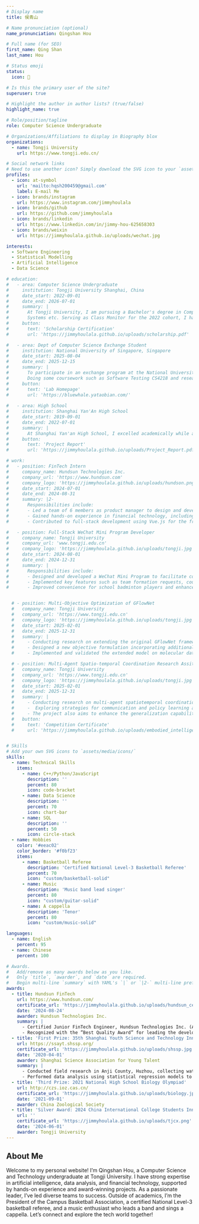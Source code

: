 ```yaml
---
# Display name
title: 侯青山

# Name pronunciation (optional)
name_pronunciation: Qingshan Hou

# Full name (for SEO)
first_name: Qing Shan
last_name: Hou

# Status emoji
status:
  icon: 📖

# Is this the primary user of the site?
superuser: true

# Highlight the author in author lists? (true/false)
highlight_name: true

# Role/position/tagline
role: Computer Science Undergraduate

# Organizations/Affiliations to display in Biography blox
organizations:
  - name: Tongji University
    url: https://www.tongji.edu.cn/

# Social network links
# Need to use another icon? Simply download the SVG icon to your `assets/media/icons/` folder.
profiles:
  - icon: at-symbol
    url: 'mailto:hqsh200459@gmail.com'
    label: E-mail Me
  - icon: brands/instagram
    url: https://www.instagram.com/jimmyhoulala
  - icon: brands/github
    url: https://github.com/jimmyhoulala
  - icon: brands/linkedin
    url: https://www.linkedin.com/in/jimmy-hou-625658303
  - icon: brands/weixin
    url: https://jimmyhoulala.github.io/uploads/wechat.jpg

interests:
  - Software Engineering
  - Statistical Modelling
  - Artificial Intelligence
  - Data Science

# education:
#   - area: Computer Science Undergraduate
#     institution: Tongji University Shanghai, China
#     date_start: 2022-09-01
#     date_end: 2026-07-01
#     summary: |
#       At Tongji University, I am pursuing a Bachelor's degree in Computer Science and Technology. My coursework includes Software Engineering, Artificial Intelligence, Data Structures, Algorithms, Object-Oriented Programming, Operating
#       Systems etc. Serving as Class Monitor for the 2022 cohort, I have honed leadership skills while excelling in academics and technical expertise.
#     button:
#       text: 'Scholarship Certification'
#       url: 'https://jimmyhoulala.github.io/uploads/scholarship.pdf'

#   - area: Dept of Computer Science Exchange Student
#     institution: National University of Singapore, Singapore
#     date_start: 2025-08-04
#     date_end: 2025-12-15
#     summary: |
#       To participate in an exchange program at the National University of Singapore during the Fall semester of 2025–2026.
#       Doing some coursework such as Software Testing CS4218 and research on AI4Sci in NUS Blue Whale Lab.
#     button:
#       text: 'Lab Homepage'
#       url: 'https://bluewhale.yataobian.com/'
  
#   - area: High School
#     institution: Shanghai Yan'An High School
#     date_start: 2019-09-01
#     date_end: 2022-07-01
#     summary: |
#       At Shanghai Yan'an High School, I excelled academically while actively participating in extracurricular activities. I was a member of the school basketball team and served as the president of the Environmental Club, leading a project on water quality that won first prize in the Shanghai Youth Science and Technology Innovation Competition. Additionally, I was the class monitor, where I honed my leadership and organizational skills. These experiences allowed me to achieve a well-rounded development in academics, sports, and community engagement, laying a solid foundation for my future endeavors.
#     button:
#       text: 'Project Report'
#       url: 'https://jimmyhoulala.github.io/uploads/Project_Report.pdf'

# work:
#   - position: FinTech Intern
#     company_name: Hundsun Technologies Inc.
#     company_url: 'https://www.hundsun.com'
#     company_logo: 'https://jimmyhoulala.github.io/uploads/hundson.png'
#     date_start: 2024-07-01
#     date_end: 2024-08-31
#     summary: |2-
#       Responsibilities include:
#       - Led a team of 6 members as product manager to design and develop a conceptual fund trading system
#       - Gained hands-on experience in financial technology, including subscription, redemption, and clearing processes
#       - Contributed to full-stack development using Vue.js for the front-end, Spring Boot for the back-end, and MySQL for database management

#   - position: Full-Stack WeChat Mini Program Developer
#     company_name: Tongji University
#     company_url: 'www.tongji.edu.cn'
#     company_logo: 'https://jimmyhoulala.github.io/uploads/tongji.jpg'
#     date_start: 2024-08-01
#     date_end: 2024-12-31
#     summary: |
#       Responsibilities include:
#       - Designed and developed a WeChat Mini Program to facilitate court exchange and team formation for badminton players
#       - Implemented key features such as team formation requests, court exchanging, and a chat module for user interaction
#       - Improved convenience for school badminton players and enhanced their overall experience


  # - position: Multi-Objective Optimization of GFlowNet
  #   company_name: Tongji University
  #   company_url: 'https://www.tongji.edu.cn'
  #   company_logo: 'https://jimmyhoulala.github.io/uploads/tongji.jpg'
  #   date_start: 2025-02-01
  #   date_end: 2025-12-31
  #   summary: |
  #     - Conducting research on extending the original GFlowNet framework from single-objective to multi-objective optimization, integrating objectives such as reward, cost, and diversity
  #     - Designed a new objective formulation incorporating additional evaluation metrics, and applied evolutionary game theory concepts to model the trade-offs and dynamic policy updates
  #     - Implemented and validated the extended model on molecular datasets, demonstrating improved sample cost and reward performance over the original baseline

  # - position: Multi-Agent Spatio-temporal Coordination Research Assitant
  #   company_name: Tongji University
  #   company_url: 'https://www.tongji.edu.cn'
  #   company_logo: 'https://jimmyhoulala.github.io/uploads/tongji.jpg'
  #   date_start: 2025-02-01
  #   date_end: 2025-12-31
  #   summary: |
  #     - Conducting research on multi-agent spatiotemporal coordination problems in the context of embodied intelligence, focusing on collaborative perception, task planning, and motion synchronization
  #     -  Exploring strategies for communication and policy learning among agents to enable robust cooperation for perception and prediction
  #     - The project also aims to enhance the generalization capability of embodied agents across diverse domestic scenarios(such as autonomous driving)
  #   button:
  #     text: 'Competition Certificate'
  #     url: 'https://jimmyhoulala.github.io/uploads/embodied_intelligence.pdf'


# Skills
# Add your own SVG icons to `assets/media/icons/`
skills:
  - name: Technical Skills
    items:
      - name: C++/Python/JavaScript
        description: ''
        percent: 80
        icon: code-bracket
      - name: Data Science
        description: ''
        percent: 70
        icon: chart-bar
      - name: SQL
        description: ''
        percent: 50
        icon: circle-stack
  - name: Hobbies
    color: '#eeac02'
    color_border: '#f0bf23'
    items:
      - name: Basketball Referee
        description: 'Certified National Level-3 Basketball Referee'
        percent: 70
        icon: "custom/basketball-solid"
      - name: Music
        description: 'Music band lead singer'
        percent: 80
        icon: "custom/guitar-solid"
      - name: A cappella
        description: 'Tenor'
        percent: 80
        icon: "custom/music-solid"

languages:
  - name: English
    percent: 95
  - name: Chinese
    percent: 100

# Awards.
#   Add/remove as many awards below as you like.
#   Only `title`, `awarder`, and `date` are required.
#   Begin multi-line `summary` with YAML's `|` or `|2-` multi-line prefix and indent 2 spaces below.
awards:
  - title: Hundsun FinTech
    url: https://www.hundsun.com/
    certificate_url: 'https://jimmyhoulala.github.io/uploads/hundsun_certificate.pdf'
    date: '2024-08-24'
    awarder: Hundsun Technologies Inc.
    summary: |
      - Certified Junior FinTech Engineer, Hundsun Technologies Inc. (Awarded for outstanding performance in financial technology project development).
      - Recognized with the ”Best Quality Award” for leading the development of the fund trading system.
  - title: 'First Prize: 35th Shanghai Youth Science and Technology Innovation Competition'
    url: https://ssayt.shssp.org/
    certificate_url: 'https://jimmyhoulala.github.io/uploads/shssp.jpg'
    date: '2020-04-01'
    awarder: Shanghai Science Association for Young Talent
    summary: |
      - Conducted field research in Anji County, Huzhou, collecting water quality data (e.g., temperature, dissolved oxygen, pH) from 7 locations along the upstream of Huangpu River.
      - Performed data analysis using statistical regression models to predict and assess water quality trends, providing actionable insights for environmental conservation.
  - title: 'Third Prize: 2021 National High School Biology Olympiad'
    url: http://czs.ioz.cas.cn/
    certificate_url: 'https://jimmyhoulala.github.io/uploads/biology.jpg'
    date: '2021-09-01'
    awarder: China Zoological Society
  - title: 'Silver Award: 2024 China International College Students Innovation Competition (Tongji University Internal Competition)'
    url: ''
    certificate_url: 'https://jimmyhoulala.github.io/uploads/tjcx.png'
    date: '2024-06-01'
    awarder: Tongji University
---
```


## About Me

Welcome to my personal website! I’m Qingshan Hou, a Computer Science and Technology undergraduate at Tongji University. I have strong expertise in artificial intelligence, data analysis, and financial technology, supported by hands-on experience and award-winning projects. As a passionate leader, I’ve led diverse teams to success. Outside of academics, I’m the President of the Campus Basketball Association, a certified National Level-3 basketball referee, and a music enthusiast who leads a band and sings a cappella. Let’s connect and explore the tech world together!